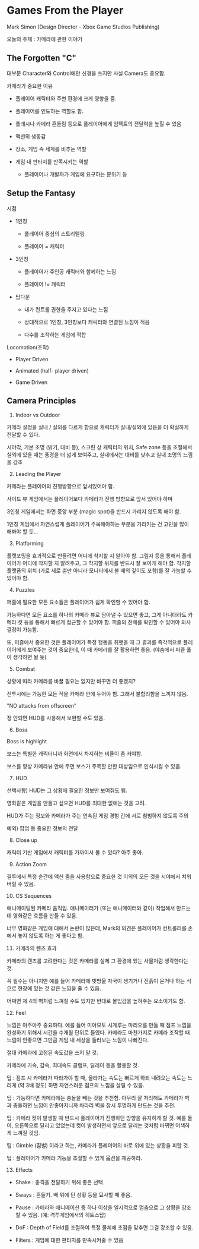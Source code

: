 # Games From the Player

Mark Simon (Design Director - Xbox Game Studios Publishing)



오늘의 주제 : 카메라에 관한 이야기



## The Forgotten "C"

대부분 Character와 Control에만 신경을 쓰지만 사실 Camera도 중요함.



카메라가 중요한 이유

* 플레이어 캐릭터와 주변 환경에 크게 영향을 줌.

* 플레이어를 인도하는 역할도 함.

* 플래시나 카메라 흔들림 등으로 플레이어에게 임팩트의 전달력을 높힐 수 있음

* 액션의 생동감

* 장소, 게임 속 세계를 비추는 역할

* 게임 내 판타지를 만족시키는 역할
  
  * 플레이어나 개발자가 게임에 요구하는 분위기 등





## Setup the Fantasy

시점

* 1인칭
  
  * 플레이어 중심의 스토리텔링
  
  * 플레이어  = 캐릭터

* 3인칭
  
  * 플레이어가 주인공 캐릭터와 함께하는 느낌
  
  * 플레이어 != 캐릭터

* 탑다운
  
  * 내가 컨트롤 권한을 주지고 있다는 느낌
  
  * 상대적으로 1인칭, 3인칭보다 캐릭터와 연결된 느낌이 적음
  
  * 다수를 조작하는 게임에 적합

Locomotion(조작)

* Player Driven

* Animated (half- player driven)

* Game Driven



## Camera Principles



1. Indoor vs Outdoor

카메라 설정을 실내 / 실외를 다르게 함으로 캐릭터가 실내/실외에 있음을 더 확실하게 전달할 수 있다.

시야각, 기본 조명 (밝기, 대비 등), 스크린 상 캐릭터의 위치, Safe zone 등을 조절해서 실외에 있을 때는 풍경을 더 넓게 보여주고, 실내에서는 대비를 낮추고 실내 조명의 느낌을 강조



2. Leading the Player

카메라는 플레이어의 진행방향으로 앞서있어야 함.

사이드 뷰 게임에서는 플레이어보다 카메라가 진행 방향으로 앞서 있어야 하며

3인칭 게임에서는 화면 중앙 부분 (magic spot)을 반드시 가리지 않도록 해야 함.

1인칭 게임에서 자연스럽게 플레이어가 주목해야하는 부분을 가리키는 건 고민을 많이 해봐야 할 듯...



3. Platforming

플랫포밍을 효과적으로 만들려면 어디에 착지할 지 알아야 함. 그림자 등을 통해서 플레이어가 어디에 착지할 지 알려주고, 그 착지할 위치를 반드시 잘 보이게 해야 함. 착지할 플랫폼의 위치 (가로 세로 뿐만 아니라 모니터에서 볼 때의 깊이도 포함)를 잘 가늠할 수 있어야 함.



4. Puzzles

퍼즐에 필요한 모든 요소들은 플레이어가 쉽게 확인할 수 있어야 함.

가능하다면 모든 요소를 하나의 카메라 뷰로 담아낼 수 있으면 좋고, 그게 아니더라도 카메라 컷 등을 통해서 빠르게 접근할 수 있어야 함. 퍼즐의 전체를 확인할 수 있어야 의사 결정이 가능함.

또, 퍼즐에서 중요한 것은 플레이어가 특정 행동을 취햇을 때 그 결과를 즉각적으로 플레이어에게 보여주는 것이 중요한데, 이 때 카메라를 잘 활용하면 좋음. (야숨에서 퍼즐 풀이 생각하면 될 듯)



5. Combat

상황에 따라 카메라를 바꿀 필요는 없지만 바꾸면 더 좋겠지?

전투시에는 가능한 모든 적을 카메라 안에 두어야 함. 그래서 불합리함을 느끼지 않음.

"NO attacks from offscreen"

정 안되면 HUD를 사용해서 보완할 수도 있음.



6. Boss

Boss is highlight 

보스는 특별한 캐릭터니까 화면에서 차지하는 비율이 좀 커야함.

보스를 항상 카메라뷰 안에 두면 보스가 주목할 만한 대상임으로 인식시킬 수 있음.



7. HUD

선택사항) HUD는 그 상황에 필요한 정보만 보여줘도 됨.

영화같은 게임을 만들고 싶으면 HUD를 최대한 없애는 것을 고려.

HUD가 주는 정보와 카메라가 주는 연속된 게임 경험 간에 서로 침범하지 않도록 주의

예외) 팝업 등 중요한 정보의 전달



8. Close up

캐릭터 기반 게임에서 캐릭터를 가까이서 볼 수 있다? 아주 좋아.



9. Action Zoom

결투에서 특정 순간에 액션 줌을 사용함으로 중요한 것 이외의 모든 것을 시야에서 치워버릴 수 있음.



10. CS Sequences

애니메이팅된 카메라 움직임. 애니메이터가 (또는 애니메이터와 같이) 작업해서 만드는데 영화같은 흐름을 만들 수 있음.

너무 영화같은 게임에 대해서 논란이 많은데, Mark의 의견은 플레이어가 컨트롤러를 손에서 놓지 않도록 하는 게 좋다고 함.



11. 카메라의 렌즈 효과

카메라의 렌즈를 고려한다는 것은 카메라를 실제 그 환경에 있는 사물처럼 생각한다는 것.

꼭 필수는 아니지만 예를 들어 카메라에 빗방울 자국이 생기거나 진흙이 묻거나 하는 식으로 현장에 있는 것 같은 느낌을 줄 수 있음.

어쩌면 제 4의 벽처럼 느껴질 수도 있지만 반대로 몰입감을 높혀주는 요소이기도 함.



12. Feel

느낌은 아주아주 중요하다. 예를 들어 미야모토 시게루는 마리오를 만들 때 점프 느낌을 완성하기 위해서 시간을 수개월 단위로 들였다. 카메라도 마찬가지로 카메라 조작할 때 느낌이 안좋으면 그만큼 게임 내 세상을 둘러보는 느낌이 나빠진다.

절대 카메라에 고정된 속도값을 쓰지 말 것.

카메라에 가속, 감속, 최대속도 클램프, 딜레이 등을 활용할 것.

팁 : 점프 시 카메라가 따라가야 할 때, 올라가는 속도는 빠르게 하되 내려오는 속도는 느리게 (약 3배 정도) 하면 자연스러운 점프의 느낌을 살릴 수 있음.

팁 : 가능하다면 카메라에는 충돌을 빼는 것을 추천함. 아무리 잘 처리해도 카메라가 벽과 충돌하면 느낌이 안좋아지니까 차라리 벽을 잠시 투명하게 만드는 것을 추천.

팁 : 카메라 컷이 발생할 때 반드시 플레이어가 진행하던 방향을 유지하게 할 것. 예를 들어, 오른쪽으로 달리고 있었는데 컷이 발생하면서 앞으로 달리는 것처럼 바뀌면 어색하게 느껴질 것임.

팁 : Gimble (짐벌) 이라고 하는, 카메라가 플레이어의 바로 위에 있는 상황을 피할 것. 

팁 : 플레이어가 카메라 기능을 조절할 수 있게 옵션을 제공하라.



13. Effects



* Shake : 충격을 전달하기 위해 좋은 선택

* Sways : 흔들기. 배 위에 탄 상황 등을 묘사할 때 좋음.

* Pause : 카메라와 애니메이션 중 하나 이상을 일시적으로 멈춤으로 그 상황을 강조할 수 있음. (예: 격투게임에서의 히트스탑)

* DoF : Depth of Field를 조절하여 특정 물체에 초점을 맞추면 그걸 강조할 수 있음.

* Filters : 게임에 대한 판타지를 만족시켜줄 수 있음


